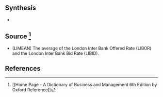 ## Synthesis
- 
## Source [^1]
- (LIMEAN) The average of the London Inter Bank Offered Rate (LIBOR) and the London Inter Bank Bid Rate (LIBID).
## References

[^1]: [[Home Page - A Dictionary of Business and Management 6th Edition by Oxford Reference]]